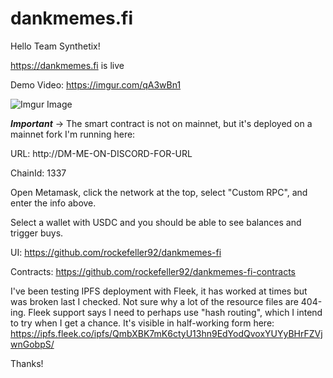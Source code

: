 # dankmemes.fi

Hello Team Synthetix!

https://dankmemes.fi is live

Demo Video: https://imgur.com/qA3wBn1

![Imgur Image](https://i.imgur.com/pEAmNvQ.jpg)

***Important*** -> The smart contract is not on mainnet, but it's deployed on a mainnet fork I'm running here:

URL: http://DM-ME-ON-DISCORD-FOR-URL

ChainId: 1337

Open Metamask, click the network at the top, select "Custom RPC", and enter the info above.

Select a wallet with USDC and you should be able to see balances and trigger buys.

UI: https://github.com/rockefeller92/dankmemes-fi

Contracts: https://github.com/rockefeller92/dankmemes-fi-contracts

I've been testing IPFS deployment with Fleek, it has worked at times but was
broken last I checked. Not sure why a lot of the resource files are 404-ing.
Fleek support says I need to perhaps use "hash routing", which I intend to try
when I get a chance. It's visible in half-working form here:
    https://ipfs.fleek.co/ipfs/QmbXBK7mK6ctyU13hn9EdYodQvoxYUYyBHrFZVjwnGobpS/

Thanks!
